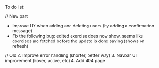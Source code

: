 To do list: 

// New part
* Improve UX when adding and deleting users (by adding a confirmation message)
* Fix the following bug: edited exercise does now show, seems like exercises are fetched before the update is done saving (shows on refresh)

// Old
2. Improve error handling (shorter, better way)
3. Navbar UI improvement (hover, active, etc)
4. Add 404 page

